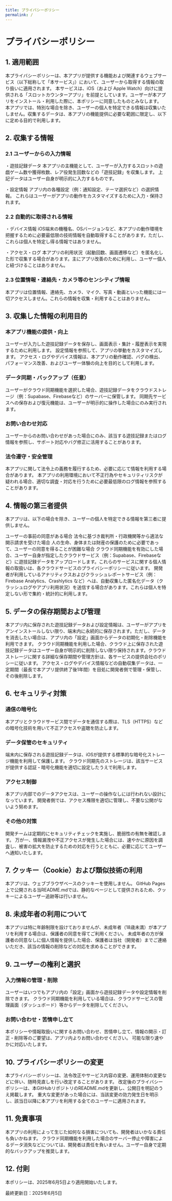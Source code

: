```yaml
---
title: プライバシーポリシー
permalink: /
---
```


# プライバシーポリシー
## 1. 適用範囲
本プライバシーポリシーは、本アプリが提供する機能および関連するウェブサービス（以下総称して「本サービス」）において、ユーザーから取得する情報の取り扱いに適用されます。
本サービスは、iOS（および Apple Watch）向けに提供される「スロットカウンターアプリ」を前提としています。ユーザーが本アプリをインストール・利用した際に、本ポリシーに同意したものとみなします。
本アプリでは、特別な場合を除き、ユーザーの個人を特定できる情報は収集いたしません。収集するデータは、本アプリの機能提供に必要な範囲に限定し、以下に定める目的で利用します。

## 2. 収集する情報
### 2.1 ユーザーからの入力情報
・遊技記録データ
本アプリの主機能として、ユーザーが入力するスロットの遊戯ゲーム数や獲得枚数、レア役発生回数などの「遊技記録」を収集します。
上記データはユーザー自身が明示的に入力するものです。

・設定情報
アプリ内の各種設定（例：通知設定、テーマ選択など）の選択情報。
これらはユーザーがアプリの動作をカスタマイズするために入力・保持されます。

### 2.2 自動的に取得される情報
・デバイス情報
iOS端末の機種名、OSバージョンなど、本アプリの動作環境を把握するために必要最低限の技術情報を自動取得することがあります。ただし、これらは個人を特定し得る情報ではありません。

・アクセス・ログ
本アプリの利用状況（起動回数、画面遷移など）を匿名化した形で収集する場合があります。主にアプリ改善のために利用し、ユーザー個人と紐づけることはありません。

### 2.3 位置情報・連絡先・カメラ等のセンシティブ情報
本アプリは位置情報、連絡先、カメラ、マイク、写真・動画といった機能には一切アクセスしません。これらの情報を収集・利用することはありません。

## 3. 収集した情報の利用目的
### 本アプリ機能の提供・向上
ユーザーが入力した遊技記録データを保存し、画面表示・集計・履歴表示を実現するために利用します。
設定情報を参照して、アプリの挙動をカスタマイズします。
アクセス・ログやデバイス情報は、本アプリの動作確認、バグの検出、パフォーマンス改善、およびユーザー体験の向上を目的として利用します。

### データ同期・バックアップ（任意）
ユーザーがクラウド同期機能を選択した場合、遊技記録データをクラウドストレージ（例：Supabase、Firebaseなど）のサーバーに保管します。
同期先サービスへの保存および復元機能は、ユーザーが明示的に操作した場合にのみ実行されます。

### お問い合わせ対応
ユーザーからのお問い合わせがあった場合にのみ、該当する遊技記録またはログ情報を参照し、サポート対応やバグ修正に活用することがあります。

### 法令遵守・安全管理
本アプリに関して法令上の義務を履行するため、必要に応じて情報を利用する場合があります。
本アプリの利用環境において不正行為やセキュリティリスクが疑われる場合、適切な調査・対応を行うために必要最低限のログ情報を参照することがあります。

## 4. 情報の第三者提供
本アプリは、以下の場合を除き、ユーザーの個人を特定できる情報を第三者に提供しません。

ユーザーの事前の同意がある場合
法令に基づき裁判所・行政機関等から適法な開示請求を受けた場合
人の生命、身体または財産の保護のために必要であって、ユーザーの同意を得ることが困難な場合
クラウド同期機能を有効にした場合、ユーザー自身が指定したクラウドサービス（例：Supabase、Firebaseなど）に遊技記録データをアップロードします。これらのサービスに関する個人情報の取扱いは、各クラウドサービスのプライバシーポリシーに従います。
開発者が利用しているアナリティクスおよびクラッシュレポートサービス（例：Firebase Analytics、Crashlytics など）へは、自動収集した匿名化データ（クラッシュログやアプリ利用状況）を送信する場合があります。これらは個人を特定しない形で集約・統計的に利用します。

## 5. データの保存期間および管理
本アプリ内に保存された遊技記録データおよび設定情報は、ユーザーがアプリをアンインストールしない限り、端末内に永続的に保存されます。ただし、データを消去したい場合は、アプリ内の「設定」画面からデータの初期化・削除機能を利用できます。
クラウド同期機能を利用した場合、クラウド上に保存された遊技記録データはユーザー自身が明示的に削除しない限り保持されます。クラウドストレージに関する詳細な保存期間や管理方針は、各サービスの提供会社のポリシーに従います。
アクセス・ログやデバイス情報などの自動収集データは、一定期間（最長で本アプリ提供終了後1年間）を目処に開発者側で管理・保管し、その後削除します。

## 6. セキュリティ対策
### 通信の暗号化
本アプリとクラウドサービス間でデータを通信する際は、TLS（HTTPS）などの暗号化技術を用いて不正アクセスや盗聴を防止します。

### データ保管のセキュリティ
端末内に保存される遊技記録データは、iOSが提供する標準的な暗号化ストレージ機能を利用して保護します。
クラウド同期先のストレージは、該当サービスが提供する認証・暗号化機能を適切に設定したうえで利用します。

### アクセス制御
本アプリ内部でのデータアクセスは、ユーザーの操作なしには行われない設計になっています。
開発者側では、アクセス権限を適切に管理し、不要な公開がないよう努めます。

### その他の対策
開発チームは定期的にセキュリティチェックを実施し、脆弱性の有無を確認します。
万が一、情報漏洩や不正アクセスが発生した場合には、速やかに原因を調査し、被害の拡大を防止するための対応を行うとともに、必要に応じてユーザーへ通知いたします。

## 7. クッキー（Cookie）および類似技術の利用
本アプリは、ウェブブラウザベースのクッキーを使用しません。
GitHub Pages上で公開される当README.mdでは、静的なページとして提供されるため、クッキーによるユーザー追跡等は行いません。

## 8. 未成年者の利用について
本アプリは特に年齢制限を設けておりませんが、未成年者（18歳未満）が本アプリを利用する場合は、保護者の同意を得てご利用ください。
未成年者の方が保護者の同意なしに個人情報を提供した場合、保護者は当社（開発者）までご連絡いただき、該当の情報の削除などの対応を求めることができます。

## 9. ユーザーの権利と選択
### 入力情報の管理・削除
ユーザーはいつでもアプリ内の「設定」画面から遊技記録データや設定情報を削除できます。
クラウド同期機能を利用している場合は、クラウドサービスの管理画面（ダッシュボード）等からデータを削除してください。

### お問い合わせ・苦情申し立て
本ポリシーや情報取扱いに関するお問い合わせ、苦情申し立て、情報の開示・訂正・削除等のご要望は、アプリ内よりお問い合わせください。
可能な限り速やかに対応いたします。

## 10. プライバシーポリシーの変更
本プライバシーポリシーは、法令改正やサービス内容の変更、運用体制の変更などに伴い、随時見直しを行い改定することがあります。
改定後のプライバシーポリシーは、本GitHubリポジトリのREADME.mdを更新し、公開日を明記のうえ掲載します。
重大な変更があった場合には、当該変更の効力発生日を明示し、該当日以降に本アプリを利用する全てのユーザーに適用されます。

## 11. 免責事項
本アプリの利用によって生じた如何なる損害についても、開発者はいかなる責任も負いかねます。
クラウド同期機能を利用した場合のサーバー停止や障害によるデータ消失などについては、開発者は責任を負いません。ユーザー自身で定期的なバックアップを推奨します。

## 12. 付則
本ポリシーは、2025年6月5日より適用開始いたします。

最終更新日：2025年6月5日
